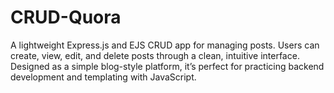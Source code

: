 # CRUD-Quora
A lightweight Express.js and EJS CRUD app for managing posts. Users can create, view, edit, and delete posts through a clean, intuitive interface. Designed as a simple blog-style platform, it’s perfect for practicing backend development and templating with JavaScript.
